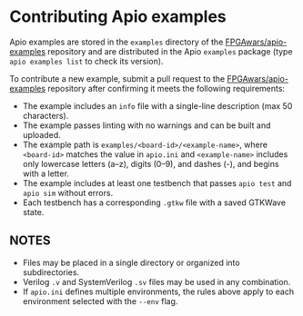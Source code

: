 # Contributing Apio examples

Apio examples are stored in the `examples` directory of the [FPGAwars/apio-examples](https://github.com/FPGAwars/apio-examples) repository and are distributed in the Apio `examples` package (type `apio examples list` to check its version).

To contribute a new example, submit a pull request to the [FPGAwars/apio-examples](https://github.com/FPGAwars/apio-examples) repository after confirming it meets the following requirements:

- The example includes an `info` file with a single-line description (max 50 characters).
- The example passes linting with no warnings and can be built and uploaded.
- The example path is `examples/<board-id>/<example-name>`, where `<board-id>` matches the value in `apio.ini` and `<example-name>` includes only lowercase letters (a–z), digits (0–9), and dashes (-), and begins with a letter.
- The example includes at least one testbench that passes `apio test` and `apio sim` without errors.
- Each testbench has a corresponding `.gtkw` file with a saved GTKWave state.

## NOTES

- Files may be placed in a single directory or organized into subdirectories.
- Verilog `.v` and SystemVerilog `.sv` files may be used in any combination.
- If `apio.ini` defines multiple environments, the rules above apply to each environment selected with the `--env` flag.
